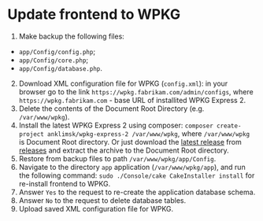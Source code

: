 # Update frontend to WPKG

1. Make backup the following files:
- `app/Config/config.php`;
- `app/Config/core.php`;
- `app/Config/database.php`.
2. Download XML configuration file for WPKG (`config.xml`): in your browser go to the link
  `https://wpkg.fabrikam.com/admin/configs`,
  where `https://wpkg.fabrikam.com` - base URL of installited WPKG Express 2.
3. Delete the contents of the Document Root Directory (e.g. `/var/www/wpkg`).
4. Install the latest WPKG Express 2 using composer:
  `composer create-project anklimsk/wpkg-express-2 /var/www/wpkg`,
  where `/var/www/wpkg` is Document Root directory.
  Or just download the [latest release](https://github.com/anklimsk/wpkg-express-2/releases/latest)
  from [releases](https://github.com/anklimsk/wpkg-express-2/releases) and extract
  the archive to the Document Root directory.
5. Restore from backup files to path `/var/www/wpkg/app/Config`.
6. Navigate to the directory `app` application (`/var/www/wpkg/app`),
  and run the following command: `sudo ./Console/cake CakeInstaller install`
  for re-install frontend to WPKG.
7. Answer `Yes` to the request to re-create the application database schema.
8. Answer `No` to the request to delete database tables.
9. Upload saved XML configuration file for WPKG.
